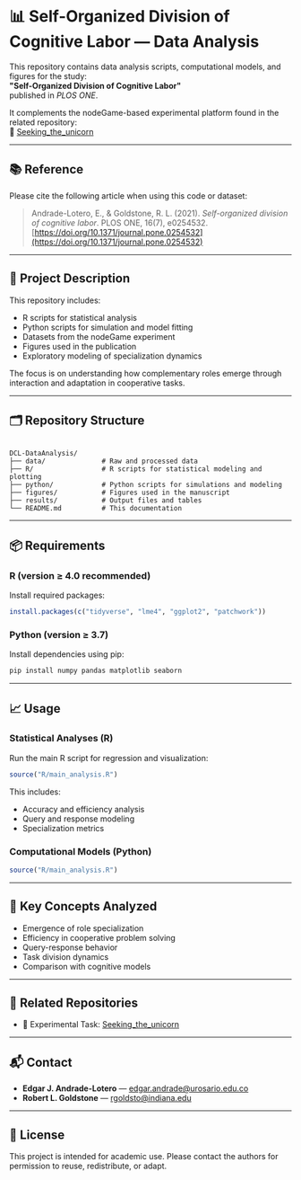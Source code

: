 # 📊 Self-Organized Division of Cognitive Labor — Data Analysis

This repository contains data analysis scripts, computational models, and figures for the study:  
**"Self-Organized Division of Cognitive Labor"**  
published in *PLOS ONE*.

It complements the nodeGame-based experimental platform found in the related repository:  
🔗 [Seeking_the_unicorn](https://github.com/Slendercoder/Seeking_the_unicorn)

---

## 📚 Reference

Please cite the following article when using this code or dataset:

> Andrade-Lotero, E., & Goldstone, R. L. (2021). *Self-organized division of cognitive labor*. PLOS ONE, 16(7), e0254532.  
> [https://doi.org/10.1371/journal.pone.0254532](https://doi.org/10.1371/journal.pone.0254532)

---

## 🧠 Project Description

This repository includes:

- R scripts for statistical analysis
- Python scripts for simulation and model fitting
- Datasets from the nodeGame experiment
- Figures used in the publication
- Exploratory modeling of specialization dynamics

The focus is on understanding how complementary roles emerge through interaction and adaptation in cooperative tasks.

---

## 🗂 Repository Structure

```

DCL-DataAnalysis/
├── data/              # Raw and processed data
├── R/                 # R scripts for statistical modeling and plotting
├── python/            # Python scripts for simulations and modeling
├── figures/           # Figures used in the manuscript
├── results/           # Output files and tables
└── README.md          # This documentation

````

---

## 📦 Requirements

### R (version ≥ 4.0 recommended)

Install required packages:

```r
install.packages(c("tidyverse", "lme4", "ggplot2", "patchwork"))
````

### Python (version ≥ 3.7)

Install dependencies using pip:

```bash
pip install numpy pandas matplotlib seaborn
```

---

## 📈 Usage

### Statistical Analyses (R)

Run the main R script for regression and visualization:

```r
source("R/main_analysis.R")
```

This includes:

* Accuracy and efficiency analysis
* Query and response modeling
* Specialization metrics

### Computational Models (Python)

```r
source("R/main_analysis.R")
```

---

## 🧪 Key Concepts Analyzed

* Emergence of role specialization
* Efficiency in cooperative problem solving
* Query-response behavior
* Task division dynamics
* Comparison with cognitive models

---

## 🔗 Related Repositories

* 🧠 Experimental Task: [Seeking\_the\_unicorn](https://github.com/Slendercoder/Seeking_the_unicorn)

---

## 📬 Contact

* **Edgar J. Andrade-Lotero** — [edgar.andrade@urosario.edu.co](mailto:edgar.andrade@urosario.edu.co)
* **Robert L. Goldstone** — [rgoldsto@indiana.edu](mailto:rgoldsto@indiana.edu)

---

## 📄 License

This project is intended for academic use. Please contact the authors for permission to reuse, redistribute, or adapt.

